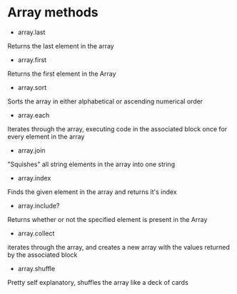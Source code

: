 # Array methods

* array.last

 Returns the last element in the array

* array.first

 Returns the first element in the Array

* array.sort

 Sorts the array in either alphabetical or ascending numerical order

* array.each

 Iterates through the array, executing code in the associated block once for every element in the array

* array.join

 "Squishes" all string elements in the array into one string


* array.index

 Finds the given element in the array and returns it's index

* array.include?

 Returns whether or not the specified element is present in the Array

* array.collect

 iterates through the array, and creates a new array with the values returned by the associated block

* array.shuffle

 Pretty self explanatory, shuffles the array like a deck of cards
